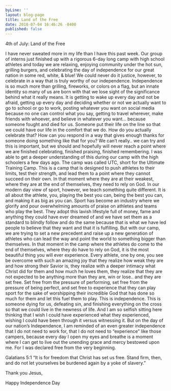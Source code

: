 ```yaml
---
byLine: ''
layout: blog-page
title: Land of the Free
date: 2018-07-04 16:46:26 -0400
published: false
---
```

4th of July: Land of the Free

I have never sweated more in my life than I have this past week. Our group of interns just finished up with a rigorous 6-day long camp with high school athletes and today we are relaxing, enjoying community under the hot sun, grilling burgers, and celebrating the day of independence for our great nation in some red, white, & blue! We could never do it justice, however, to celebrate in a way that is truly worthy of our independence. Independence is so much more than grilling, fireworks, or colors on a flag, but an innate identity so many of us are born with that we lose sight of the significance behind what it really means. It is getting to wake up every day and not be afraid, getting up every day and deciding whether or not we actually want to go to school or go to work, posting whatever you want on social media because no one can control what you say, getting to travel wherever, make friends with whoever, and believe in whatever you want... because someone fought and died for us. Someone put their life on the line so that we could have our life in the comfort that we do. How do you actually celebrate that? How can you respond in a way that gives enough thanks for someone doing something like that for you? We can’t really.. we can try and this is important, but we should and hopefully will never reach a point where we are finished celebrating, finished praising, finished remembering. I was able to get a deeper understanding of this during our camp with the high schoolers a few days ago. The camp was called UTC, short for the Ultimate Training Camp. This is a camp that is designed to push athletes to their limits, test their strength, and lead them to a point where they cannot succeed on their own. In that moment where they are at their weakest, where they are at the end of themselves, they need to rely on God. In our modern day view of sport, however, we teach something quite different. It is all about the athlete, you, playing the best you can, being the best you can, and making it as big as you can. Sport has become an industry where we glorify and pour overwhelming amounts of praise on athletes and teams who play the best. They adopt this lavish lifestyle full of money, fame and anything they could have ever dreamed of and we have set them as a standard to blindly follow and do the same because that is what we have led people to believe that they want and that it is fulfilling. But with our camp, we are trying to set a new precedent and raise up a new generation of athletes who can lead the way and point the world to something bigger than themselves. In that moment in the camp where the athletes do come to the end of themselves, where they do have to rely on God, it is the most beautiful thing you will ever experience. Every athlete, one by one, you see be overcome with such an amazing joy that they realize how weak they are and how strong their Savior is, they realize with a deeper intimacy what Christ did for them and how much he loves them, they realize that they are not expected to be anything more than they are, win or lose.. and they are set free. Set free from the pressure of performing, set free from the pressure of being perfect, and set free to experience that they can play sport for the sake of worshipping their incredible God that has done so much for them and let this fuel them to play. This is independence. This is someone dying for us, defeating sin, and finishing everything on the cross so that we could live in the newness of life. And I am so selfish sitting here thinking that I wish I could have experienced what they experienced, wishing I could have been through it versus witnessing it. But on the day of our nation’s Independence, I am reminded of an even greater independence that I do not need to work for, that I do not need to “experience” like those campers, because every day I open my eyes and breathe is a moment where I can get to live out the unending grace and mercy bestowed upon me. For I was declared free from the very beginning. 

Galatians 5:1 “It is for freedom that Christ has set us free. Stand firm, then, and do not let yourselves be burdened again by a yoke of slavery.”

Thank you Jesus,

Happy Independence Day
